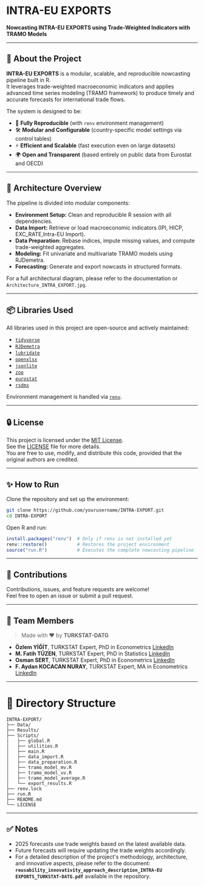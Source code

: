 # INTRA-EU EXPORTS

**Nowcasting INTRA-EU EXPORTS using Trade-Weighted Indicators with TRAMO Models**

------------------------------------------------------------------------

## 🚀 About the Project

**INTRA-EU EXPORTS** is a modular, scalable, and reproducible nowcasting pipeline built in R.\
It leverages trade-weighted macroeconomic indicators and applies advanced time series modeling (TRAMO framework) to produce timely and accurate forecasts for international trade flows.

The system is designed to be: 
- 🔄 **Fully Reproducible** (with `renv` environment management) 
- 🛠 **Modular and Configurable** (country-specific model settings via control tables) 
- ⚡ **Efficient and Scalable** (fast execution even on large datasets) 
- 🌍 **Open and Transparent** (based entirely on public data from Eurostat and OECD)

------------------------------------------------------------------------

## 🧩 Architecture Overview

The pipeline is divided into modular components: 
- **Environment Setup:** Clean and reproducible R session with all dependencies. 
- **Data Import:** Retrieve or load macroeconomic indicators (IPI, HICP, EXC_RATE,Intra-EU Import). 
- **Data Preparation:** Rebase indices, impute missing values, and compute trade-weighted aggregates. 
- **Modeling:** Fit univariate and multivariate TRAMO models using RJDemetra. 
- **Forecasting:** Generate and export nowcasts in structured formats.

For a full architectural diagram, please refer to the documentation or `Architecture_INTRA_EXPORT.jpg`.

------------------------------------------------------------------------

## 📦 Libraries Used

All libraries used in this project are open-source and actively maintained: 
- [`tidyverse`](https://cran.r-project.org/package=tidyverse) 
- [`RJDemetra`](https://cran.r-project.org/package=RJDemetra) 
- [`lubridate`](https://cran.r-project.org/package=lubridate) 
- [`openxlsx`](https://cran.r-project.org/package=openxlsx) 
- [`jsonlite`](https://cran.r-project.org/package=jsonlite) 
- [`zoo`](https://cran.r-project.org/package=zoo) 
- [`eurostat`](https://cran.r-project.org/package=eurostat) 
- [`rsdmx`](https://cran.r-project.org/package=rsdmx)

Environment management is handled via [`renv`](https://cran.r-project.org/package=renv).

------------------------------------------------------------------------

## 🔒 License

This project is licensed under the [MIT License](https://opensource.org/licenses/MIT).\
See the [LICENSE](LICENSE) file for more details.\
You are free to use, modify, and distribute this code, provided that the original authors are credited.

------------------------------------------------------------------------

## ✨ How to Run

Clone the repository and set up the environment:

``` bash
git clone https://github.com/yourusername/INTRA-EXPORT.git
cd INTRA-EXPORT
```

Open R and run:

``` r
install.packages("renv")  # Only if renv is not installed yet
renv::restore()           # Restores the project environment
source("run.R")           # Executes the complete nowcasting pipeline
```

------------------------------------------------------------------------

## 🤝 Contributions

Contributions, issues, and feature requests are welcome!\
Feel free to open an issue or submit a pull request.

------------------------------------------------------------------------

## 👥 Team Members

> Made with ❤️ by **TURKSTAT-DATG**

- **Özlem YİĞİT**, TURKSTAT Expert, PhD in Econometrics [LinkedIn](https://www.linkedin.com/in/dr-%C3%B6zlem-yi%C4%9Fit-431a3a78)
- **M. Fatih TÜZEN**, TURKSTAT Expert, PhD in Statistics [LinkedIn](https://www.linkedin.com/in/dr-m-fatih-t-2b2a4328/)
- **Osman SERT**, TURKSTAT Expert, PhD in Econometrics [LinkedIn](https://www.linkedin.com/in/dr-osman-sert-9a53b428/)
- **F. Aydan KOCACAN NURAY**, TURKSTAT Expert, MA in Econometrics [LinkedIn](https://www.linkedin.com/in/aydan-kocacan-nuray-a40b20155/)

------------------------------------------------------------------------

# 📂 Directory Structure

```         
INTRA-EXPORT/
├── Data/
├── Results/
├── Scripts/
|   ├── global.R
│   ├── utilities.R
│   ├── main.R
│   ├── data_import.R
│   ├── data_preparation.R
│   ├── tramo_model_mv.R
│   ├── tramo_model_uv.R
│   ├── tramo_model_average.R
│   └── export_results.R
├── renv.lock
├── run.R
├── README.md
└── LICENSE
```

------------------------------------------------------------------------

## ✅ Notes

-   2025 forecasts use trade weights based on the latest available data.
-   Future forecasts will require updating the trade weights accordingly.
-   For a detailed description of the project's methodology, architecture, and innovative aspects, please refer to the document:  
**`reusability_innovativity_approach_description_INTRA-EU EXPORTS_TURKSTAT-DATG.pdf`** available in the repository.
